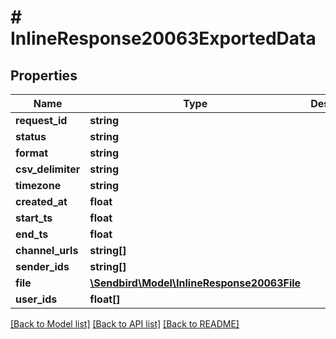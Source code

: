 # # InlineResponse20063ExportedData

## Properties

Name | Type | Description | Notes
------------ | ------------- | ------------- | -------------
**request_id** | **string** |  | [optional]
**status** | **string** |  | [optional]
**format** | **string** |  | [optional]
**csv_delimiter** | **string** |  | [optional]
**timezone** | **string** |  | [optional]
**created_at** | **float** |  | [optional]
**start_ts** | **float** |  | [optional]
**end_ts** | **float** |  | [optional]
**channel_urls** | **string[]** |  | [optional]
**sender_ids** | **string[]** |  | [optional]
**file** | [**\Sendbird\Model\InlineResponse20063File**](InlineResponse20063File.md) |  | [optional]
**user_ids** | **float[]** |  | [optional]

[[Back to Model list]](../../README.md#models) [[Back to API list]](../../README.md#endpoints) [[Back to README]](../../README.md)
